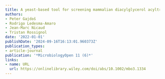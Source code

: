 ```yaml
---
title: A yeast‐based tool for screening mammalian diacylglycerol acyltransferase inhibitors
authors:
- Peter Gajdoš
- Rodrigo Ledesma‐Amaro
- Jean‐Marc Nicaud
- Tristan Rossignol
date: '2022-01-01'
publishDate: '2024-09-16T16:13:01.960373Z'
publication_types:
- article-journal
publication: '*MicrobiologyOpen 11 (6)*'
links:
- name: URL
  url: https://onlinelibrary.wiley.com/doi/abs/10.1002/mbo3.1334
---
```

